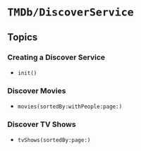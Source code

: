 # ``TMDb/DiscoverService``

## Topics

### Creating a Discover Service

- ``init()``

### Discover Movies

- ``movies(sortedBy:withPeople:page:)``

### Discover TV Shows

- ``tvShows(sortedBy:page:)``
